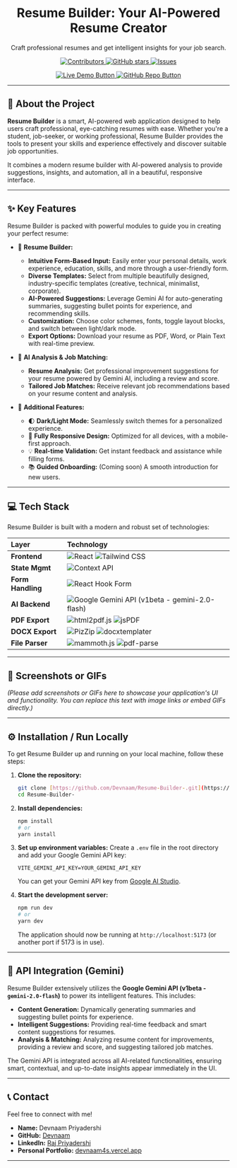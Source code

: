 <div align="center">
  <h1>Resume Builder: Your AI-Powered Resume Creator</h1>
  <p>Craft professional resumes and get intelligent insights for your job search.</p>

  <p>
    <a href="https://github.com/Devnaam/Resume-Builder-/graphs/contributors">
      <img src="https://img.shields.io/github/contributors/Devnaam/Resume-Builder-?color=blue" alt="Contributors">
    </a>
    <a href="https://github.com/Devnaam/Resume-Builder-/stargazers">
      <img src="https://img.shields.io/github/stars/Devnaam/Resume-Builder-?style=social" alt="GitHub stars">
    </a>
    <a href="https://github.com/Devnaam/Resume-Builder-/issues">
      <img src="https://img.shields.io/github/issues/Devnaam/Resume-Builder-?color=red" alt="Issues">
    </a>
  </p>

  <p>
    <a href="https://v0-resume-builder-ui-design.vercel.app/" target="_blank">
      <img src="https://img.shields.io/badge/Live%20Demo-Visit%20App-30363D?style=for-the-badge&logo=vercel&logoColor=white" alt="Live Demo Button">
    </a>
    <a href="https://github.com/Devnaam/Resume-Builder-.git" target="_blank">
      <img src="https://img.shields.io/badge/GitHub%20Repo-Explore%20Code-30363D?style=for-the-badge&logo=github&logoColor=white" alt="GitHub Repo Button">
    </a>
  </p>
</div>

---

## 🚀 About the Project

**Resume Builder** is a smart, AI-powered web application designed to help users craft professional, eye-catching resumes with ease. Whether you're a student, job-seeker, or working professional, Resume Builder provides the tools to present your skills and experience effectively and discover suitable job opportunities.

It combines a modern resume builder with AI-powered analysis to provide suggestions, insights, and automation, all in a beautiful, responsive interface.

---

## ✨ Key Features

Resume Builder is packed with powerful modules to guide you in creating your perfect resume:

* 📄 **Resume Builder:**
    * **Intuitive Form-Based Input:** Easily enter your personal details, work experience, education, skills, and more through a user-friendly form.
    * **Diverse Templates:** Select from multiple beautifully designed, industry-specific templates (creative, technical, minimalist, corporate).
    * **AI-Powered Suggestions:** Leverage Gemini AI for auto-generating summaries, suggesting bullet points for experience, and recommending skills.
    * **Customization:** Choose color schemes, fonts, toggle layout blocks, and switch between light/dark mode.
    * **Export Options:** Download your resume as PDF, Word, or Plain Text with real-time preview.

* 🔬 **AI Analysis & Job Matching:**
    * **Resume Analysis:** Get professional improvement suggestions for your resume powered by Gemini AI, including a review and score.
    * **Tailored Job Matches:** Receive relevant job recommendations based on your resume content and analysis.

* 🔧 **Additional Features:**
    * 🌓 **Dark/Light Mode:** Seamlessly switch themes for a personalized experience.
    * 📱 **Fully Responsive Design:** Optimized for all devices, with a mobile-first approach.
    * 💡 **Real-time Validation:** Get instant feedback and assistance while filling forms.
    * 📚 **Guided Onboarding:** (Coming soon) A smooth introduction for new users.

---

## 💻 Tech Stack

Resume Builder is built with a modern and robust set of technologies:

| Layer       | Technology                                                                                                                                                                                                                                                                                                                                                                                                                                                                                                                                                                                                                                                                                                                                                                                                                                                                                  |
| :------------ | :---------------------------------------------------------------------------------------------------------------------------------------------------------------------------------------------------------------------------------------------------------- |
| **Frontend** | ![React](https://img.shields.io/badge/React-61DAFB?style=for-the-badge&logo=react&logoColor=black) ![Tailwind CSS](https://img.shields.io/badge/Tailwind_CSS-06B6D4?style=for-the-badge&logo=tailwind-css&logoColor=white)         |
| **State Mgmt** | ![Context API](https://img.shields.io/badge/Context_API-0288D1?style=for-the-badge&logo=react&logoColor=white)                                                                                                                                                 |
| **Form Handling** | ![React Hook Form](https://img.shields.io/badge/React_Hook_Form-EC5990?style=for-the-badge&logo=reacthookform&logoColor=white)                                                                                                                                 |
| **AI Backend** | ![Google Gemini API](https://img.shields.io/badge/Google_Gemini_API-4285F4?style=for-the-badge&logo=google&logoColor=white) (v1beta - gemini-2.0-flash)                                                                                                    |
| **PDF Export** | ![html2pdf.js](https://img.shields.io/badge/html2pdf.js-D84315?style=for-the-badge&logo=javascript&logoColor=white) ![jsPDF](https://img.shields.io/badge/jsPDF-B71C1C?style=for-the-badge&logo=javascript&logoColor=white)           |
| **DOCX Export** | ![PizZip](https://img.shields.io/badge/PizZip-009688?style=for-the-badge&logo=npm&logoColor=white) ![docxtemplater](https://img.shields.io/badge/docxtemplater-4CAF50?style=for-the-badge&logo=npm&logoColor=white)               |
| **File Parser** | ![mammoth.js](https://img.shields.io/badge/mammoth.js-FFC107?style=for-the-badge&logo=javascript&logoColor=black) ![pdf-parse](https://img.shields.io/badge/pdf--parse-FF9800?style=for-the-badge&logo=javascript&logoColor=black)     |

---

## 📸 Screenshots or GIFs

*(Please add screenshots or GIFs here to showcase your application's UI and functionality. You can replace this text with image links or embed GIFs directly.)*

---

## ⚙️ Installation / Run Locally

To get Resume Builder up and running on your local machine, follow these steps:

1.  **Clone the repository:**
    ```bash
    git clone [https://github.com/Devnaam/Resume-Builder-.git](https://github.com/Devnaam/Resume-Builder-.git)
    cd Resume-Builder-
    ```

2.  **Install dependencies:**
    ```bash
    npm install
    # or
    yarn install
    ```

3.  **Set up environment variables:**
    Create a `.env` file in the root directory and add your Google Gemini API key:
    ```
    VITE_GEMINI_API_KEY=YOUR_GEMINI_API_KEY
    ```
    You can get your Gemini API key from [Google AI Studio](https://aistudio.google.com/app/apikey).

4.  **Start the development server:**
    ```bash
    npm run dev
    # or
    yarn dev
    ```
    The application should now be running at `http://localhost:5173` (or another port if 5173 is in use).

---

## 🤖 API Integration (Gemini)

Resume Builder extensively utilizes the **Google Gemini API (v1beta - `gemini-2.0-flash`)** to power its intelligent features. This includes:

* **Content Generation:** Dynamically generating summaries and suggesting bullet points for experience.
* **Intelligent Suggestions:** Providing real-time feedback and smart content suggestions for resumes.
* **Analysis & Matching:** Analyzing resume content for improvements, providing a review and score, and suggesting tailored job matches.

The Gemini API is integrated across all AI-related functionalities, ensuring smart, contextual, and up-to-date insights appear immediately in the UI.

---

## 📞 Contact

Feel free to connect with me!

* **Name:** Devnaam Priyadershi
* **GitHub:** [Devnaam](https://github.com/Devnaam)
* **LinkedIn:** [Raj Priyadershi](https://www.linkedin.com/in/raj-priyadershi-56a256282/)
* **Personal Portfolio:** [devnaam4s.vercel.app](https://devnaam4s.vercel.app/)

---
